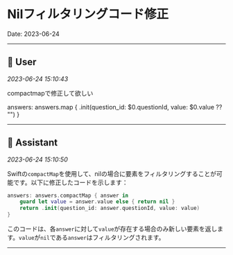 # Nilフィルタリングコード修正

Date: 2023-06-24

---

## 👤 User
*2023-06-24 15:10:43*

compactmapで修正して欲しい

answers: answers.map { .init(question_id: $0.questionId, value: $0.value ?? "") }

---

## 🤖 Assistant
*2023-06-24 15:10:50*

Swiftの`compactMap`を使用して、nilの場合に要素をフィルタリングすることが可能です。以下に修正したコードを示します：

```swift
answers: answers.compactMap { answer in 
    guard let value = answer.value else { return nil }
    return .init(question_id: answer.questionId, value: value) 
}
```
このコードは、各`answer`に対して`value`が存在する場合のみ新しい要素を返します。`value`が`nil`である`answer`はフィルタリングされます。

---
